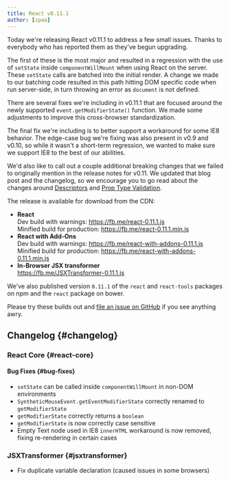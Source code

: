 ```yaml
---
title: React v0.11.1
author: [zpao]
---
```


Today we're releasing React v0.11.1 to address a few small issues. Thanks to everybody who has reported them as they've begun upgrading.

The first of these is the most major and resulted in a regression with the use of `setState` inside `componentWillMount` when using React on the server. These `setState` calls are batched into the initial render. A change we made to our batching code resulted in this path hitting DOM specific code when run server-side, in turn throwing an error as `document` is not defined.

There are several fixes we're including in v0.11.1 that are focused around the newly supported `event.getModifierState()` function. We made some adjustments to improve this cross-browser standardization.

The final fix we're including is to better support a workaround for some IE8 behavior. The edge-case bug we're fixing was also present in v0.9 and v0.10, so while it wasn't a short-term regression, we wanted to make sure we support IE8 to the best of our abilities.

We'd also like to call out a couple additional breaking changes that we failed to originally mention in the release notes for v0.11. We updated that blog post and the changelog, so we encourage you to go read about the changes around [Descriptors](/blog/2014/07/17/react-v0.11.html#descriptors) and [Prop Type Validation](/blog/2014/07/17/react-v0.11.html#prop-type-validation).

The release is available for download from the CDN:

* **React**  
  Dev build with warnings: <https://fb.me/react-0.11.1.js>  
  Minified build for production: <https://fb.me/react-0.11.1.min.js>  
* **React with Add-Ons**  
  Dev build with warnings: <https://fb.me/react-with-addons-0.11.1.js>  
  Minified build for production: <https://fb.me/react-with-addons-0.11.1.min.js>  
* **In-Browser JSX transformer**  
  <https://fb.me/JSXTransformer-0.11.1.js>

We've also published version `0.11.1` of the `react` and `react-tools` packages on npm and the `react` package on bower.

Please try these builds out and [file an issue on GitHub](https://github.com/facebook/react/issues/new) if you see anything awry.

## Changelog {#changelog}

### React Core {#react-core}

#### Bug Fixes {#bug-fixes}
* `setState` can be called inside `componentWillMount` in non-DOM environments
* `SyntheticMouseEvent.getEventModifierState` correctly renamed to `getModifierState`
* `getModifierState` correctly returns a `boolean`
* `getModifierState` is now correctly case sensitive
* Empty Text node used in IE8 `innerHTML` workaround is now removed, fixing re-rendering in certain cases

### JSXTransformer {#jsxtransformer}
* Fix duplicate variable declaration (caused issues in some browsers)
